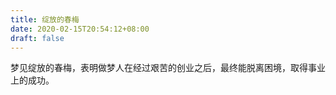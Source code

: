 ```yaml
---
title: 绽放的春梅
date: 2020-02-15T20:54:12+08:00
draft: false
---
```


梦见绽放的春梅，表明做梦人在经过艰苦的创业之后，最终能脱离困境，取得事业上的成功。

